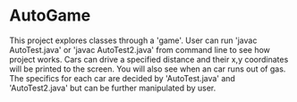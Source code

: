 # AutoGame
This project explores classes through a 'game'. User can run 'javac AutoTest.java' or 'javac AutoTest2.java' from command line to see how project works. Cars can drive a specified distance and their x,y coordinates will be printed to the screen. You will also see when an car runs out of gas. The specifics for each car are decided by 'AutoTest.java' and 'AutoTest2.java' but can be further manipulated by user. 
